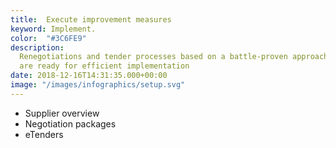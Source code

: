```yaml
---
title:  Execute improvement measures
keyword: Implement.
color:  "#3C6FE9"
description:
  Renegotiations and tender processes based on a battle-proven approach
  are ready for efficient implementation
date: 2018-12-16T14:31:35.000+00:00
image: "/images/infographics/setup.svg"
---
```


<ul>

<li> Supplier overview</li>

<li> Negotiation packages</li>

<li> eTenders</li>

</ul>
